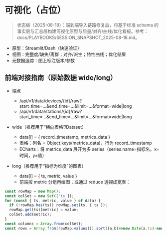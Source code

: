 # 可视化（占位）

> 状态板（2025-08-18）：端到端导入链路修复后，将基于标准 schema 的事实层与汇总层构建可视化原型与质量/对齐/曲线/优化看板。参考：docs/PLAYBOOKS/SESSION_SNAPSHOT_2025-08-18.md。

- 原型：Streamlit/Dash（快速验证）
- 视图：完整度/缺失/离群；对齐/派生；特性曲线；优化结果
- 元数据追踪：图上标注版本/参数

## 前端对接指南（原始数据 wide/long）

- 端点

  - /api/v1/data/devices/{id}/raw?start_time=...&end_time=...&limit=...&format=wide|long
  - /api/v1/data/stations/{id}/raw?start_time=...&end_time=...&limit=...&format=wide|long

- wide（推荐用于“横向表格”/Dataset）

  - data\[i\] = { record_timestamp, metrics_data }
  - 表格：列名 = Object.keys(metrics_data)，行为 record_timestamp
  - ECharts：将 metrics_data 展开为多 series（series.name=指标名，x=时间，y=值）

- long（推荐用于“指标为维度”的图表）

  - data\[i\] = { ts, metric, value }
  - 前端按 metric 分组再绘图；或通过 reduce 透视成宽表：

```js
const rowMap = new Map();
const colSet = new Set(['ts']);
for (const { ts, metric, value } of data) {
  if (!rowMap.has(ts)) rowMap.set(ts, { ts });
  rowMap.get(ts)[metric] = value;
  colSet.add(metric);
}
const columns = Array.from(colSet);
const rows = Array.from(rowMap.values()).sort((a,b)=>new Date(a.ts)-new Date(b.ts));
```
